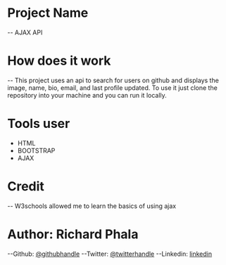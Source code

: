 # Project Name
  -- AJAX API 
# How does it work
  -- This project uses an api to search for users on github and displays the image, name, bio, email, and last profile updated. To use it just clone the repository 
     into your machine and you can run it locally.
# Tools user
  - HTML
  - BOOTSTRAP
  - AJAX
# Credit
  -- W3schools allowed me to learn the basics of using ajax

# Author: Richard Phala
  --Github: [@githubhandle](https://github.com/RichardBongani)
  --Twitter: [@twitterhandle](https://github.com/Richard15391169)
  --Linkedin: [linkedin](https://www.linkedin.com/in/richard-phala-078428113/)

